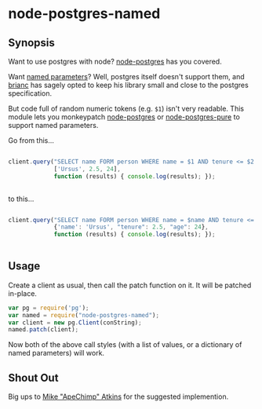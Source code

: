 node-postgres-named
===================

Synopsis
--------

Want to use postgres with node? [node-postgres](https://github.com/brianc/node-postgres) has you covered.

Want [named parameters](https://github.com/brianc/node-postgres/issues/268)? Well, postgres itself doesn't support them, and [brianc](https://github.com/brianc) has sagely opted to keep his library small and close to the postgres specification.

But code full of random numeric tokens (e.g. `$1`) isn't very readable. This module lets you monkeypatch [node-postgres](https://github.com/brianc/node-postgres) or [node-postgres-pure](https://github.com/brianc/node-postgres-pure) to support named parameters.

Go from this...

```javascript

client.query("SELECT name FORM person WHERE name = $1 AND tenure <= $2 AND age <= $3",
             ['Ursus', 2.5, 24],
             function (results) { console.log(results); });
             
```

to this...

```javascript

client.query("SELECT name FORM person WHERE name = $name AND tenure <= $tenure AND age <= $age",
             {'name': 'Ursus', "tenure": 2.5, "age": 24},
             function (results) { console.log(results); });
     
```

Usage
-----

Create a client as usual, then call the patch function on it. It will be patched in-place.

```javascript
var pg = require('pg'); 
var named = require("node-postgres-named");
var client = new pg.Client(conString);
named.patch(client);
```

Now both of the above call styles (with a list of values, or a dictionary of named parameters) will work.

Shout Out
---------

Big ups to [Mike "ApeChimp" Atkins](https://github.com/apechimp) for the suggested implemention.
